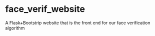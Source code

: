 face_verif_website
==================

A Flask+Bootstrip website that is the front end for our face verification algorithm

